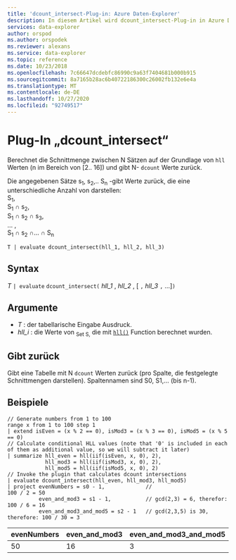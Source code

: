 ```yaml
---
title: 'dcount_intersect-Plug-in: Azure Daten-Explorer'
description: In diesem Artikel wird dcount_intersect-Plug-in in Azure Daten-Explorer beschrieben.
services: data-explorer
author: orspod
ms.author: orspodek
ms.reviewer: alexans
ms.service: data-explorer
ms.topic: reference
ms.date: 10/23/2018
ms.openlocfilehash: 7c66647dcdebfc86990c9a63f7404681b000b915
ms.sourcegitcommit: 8a7165b28ac6b40722186300c26002fb132e6e4a
ms.translationtype: MT
ms.contentlocale: de-DE
ms.lasthandoff: 10/27/2020
ms.locfileid: "92749517"
---
```

# <a name="dcount_intersect-plugin"></a>Plug-In „dcount_intersect“

Berechnet die Schnittmenge zwischen N Sätzen auf der Grundlage von `hll` Werten (n im Bereich von [2.. 16]) und gibt N- `dcount` Werte zurück.

Die angegebenen Sätze s<sub>1</sub>, s<sub>2</sub>,.. S<sub>n</sub> -gibt Werte zurück, die eine unterschiedliche Anzahl von darstellen:  
S<sub>1</sub>,  
S<sub>1</sub> ∩ s<sub>2</sub>,  
S<sub>1</sub> ∩ s<sub>2</sub> ∩ s<sub>3</sub>,  
... ,  
S<sub>1</sub> ∩ s<sub>2</sub> ∩... ∩ S<sub>n</sub>

```kusto
T | evaluate dcount_intersect(hll_1, hll_2, hll_3)
```

## <a name="syntax"></a>Syntax

*T* `| evaluate` `dcount_intersect(` *hll_1* , *hll_2* , [ `,` *hll_3* `,` ...]`)`

## <a name="arguments"></a>Argumente

* *T* : der tabellarische Eingabe Ausdruck.
* *hll_i* : die Werte von <sub>Set S,</sub> die mit [`hll()`](./hll-aggfunction.md) Function berechnet wurden.

## <a name="returns"></a>Gibt zurück

Gibt eine Tabelle mit N `dcount` Werten zurück (pro Spalte, die festgelegte Schnittmengen darstellen).
Spaltennamen sind S0, S1,... (bis n-1).

## <a name="examples"></a>Beispiele

<!-- csl: https://help.kusto.windows.net/Samples -->
```kusto
// Generate numbers from 1 to 100
range x from 1 to 100 step 1
| extend isEven = (x % 2 == 0), isMod3 = (x % 3 == 0), isMod5 = (x % 5 == 0)
// Calculate conditional HLL values (note that '0' is included in each of them as additional value, so we will subtract it later)
| summarize hll_even = hll(iif(isEven, x, 0), 2),
            hll_mod3 = hll(iif(isMod3, x, 0), 2),
            hll_mod5 = hll(iif(isMod5, x, 0), 2) 
// Invoke the plugin that calculates dcount intersections         
| evaluate dcount_intersect(hll_even, hll_mod3, hll_mod5)
| project evenNumbers = s0 - 1,             //                             100 / 2 = 50
          even_and_mod3 = s1 - 1,           // gcd(2,3) = 6, therefor:     100 / 6 = 16
          even_and_mod3_and_mod5 = s2 - 1   // gcd(2,3,5) is 30, therefore: 100 / 30 = 3 
```

|evenNumbers|even_and_mod3|even_and_mod3_and_mod5|
|---|---|---|
|50|16|3|
